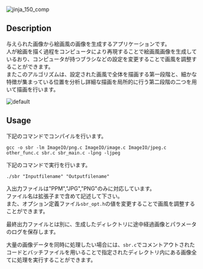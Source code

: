 ![jinja_150_comp](https://user-images.githubusercontent.com/35408970/53403896-dda82380-39f7-11e9-9258-24b0e8e92cc3.gif)  

## Description
与えられた画像から絵画風の画像を生成するアプリケーションです。  
人が絵画を描く過程をコンピュータにより再現することで絵画風画像を生成しているおり、コンピュータが持つブラシなどの設定を変更することで画風を調整することができます。  
またこのアルゴリズムは、設定された画風で全体を描画する第一段階と、細かな特徴が集まっている位置を分析し詳細な描画を局所的に行う第二段階の二つを用いて描画を行います。  

![default](https://user-images.githubusercontent.com/35408970/53342566-949d9400-3951-11e9-9d78-822d4eaed8b6.png)

## Usage
下記のコマンドでコンパイルを行います。　　
```
gcc -o sbr -lm ImageIO/png.c ImageIO/image.c ImageIO/jpeg.c other_func.c sbr.c sbr_main.c -lpng -ljpeg
```
下記のコマンドで実行を行います。　　
```
./sbr "Inputfilename" "Outputfilename"
```
入出力ファイルは"PPM","JPG","PNG"のみに対応しています。  
ファイル名は拡張子まで含めて記述して下さい。  
また、オプション定義ファイル```sbr_opt.h```の値を変更することで画風を調整することができます。  
  
最終出力ファイルとは別に、生成したディレクトリに途中経過画像とパラメータのログを保存します。  
  
大量の画像データを同時に処理したい場合には、```sbr.c```でコメントアウトされたコードとバッチファイルを用いることで指定されたディレクトリ内にある画像全てに処理を実行することができます。
